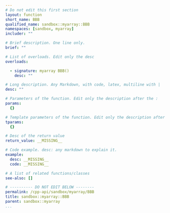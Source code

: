 ```yaml
---
# Do not edit this first section
layout: function
short_name: BBB
qualified_name: sandbox::myarray::BBB
namespaces: [sandbox, myarray]
includer: ""

# Brief description. One line only.
brief: ""

# List of overloads. Edit only the desc
overloads:

  - signature: myarray BBB()
    desc: ""

# Long description. Any Markdown, with code, latex, multiline with |
desc: ""

# Parameters of the function. Edit only the description after the :
params:
  {}

# Template parameters of the function. Edit only the description after the :
tparams:
  {}

# Desc of the return value
return_value: __MISSING__

# Code example. desc: any markdown to explain it.
example:
  desc: __MISSING__
  code: __MISSING__

# A list of related functions/classes
see-also: []

# ---------- DO NOT EDIT BELOW --------
permalink: /cpp-api/sandbox/myarray/BBB
title: sandbox::myarray::BBB
parent: sandbox::myarray
...
```


